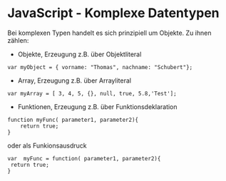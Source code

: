 # JavaScript - Komplexe Datentypen

Bei komplexen Typen handelt es sich prinzipiell um Objekte. Zu ihnen zählen:

* Objekte, Erzeugung z.B. über Objektliteral
```
var myObject = { vorname: "Thomas", nachname: "Schubert"};
```

* Array, Erzeugung z.B. über Arrayliteral
```
var myArray = [ 3, 4, 5, {}, null, true, 5.8,'Test'];
```

* Funktionen, Erzeugung z.B. über Funktionsdeklaration
```
function myFunc( parameter1, parameter2){
    return true;
}
```
oder als Funkionsausdruck
```
var  myFunc = function( parameter1, parameter2){
 return true;
}
```